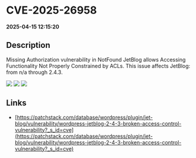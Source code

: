 # CVE-2025-26958

**2025-04-15 12:15:20**

## Description
Missing Authorization vulnerability in NotFound JetBlog allows Accessing Functionality Not Properly Constrained by ACLs. This issue affects JetBlog: from n/a through 2.4.3.

![](https://img.shields.io/static/v1?label=Score&message=7.5&color=red)
![](https://img.shields.io/static/v1?label=Severity&message=HIGH&color=red)
![](https://img.shields.io/static/v1?label=CWE&message=Auth&color=green)

## Links
- [https://patchstack.com/database/wordpress/plugin/jet-blog/vulnerability/wordpress-jetblog-2-4-3-broken-access-control-vulnerability?_s_id=cve](https://patchstack.com/database/wordpress/plugin/jet-blog/vulnerability/wordpress-jetblog-2-4-3-broken-access-control-vulnerability?_s_id=cve)

